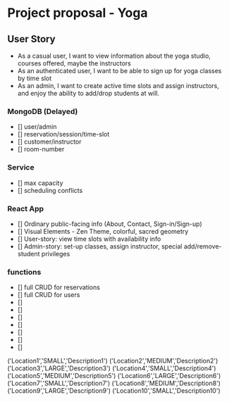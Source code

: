 # Project proposal - Yoga

## User Story

- As a casual user, I want to view information about the yoga studio, courses offered, maybe the instructors
- As an authenticated user, I want to be able to sign up for yoga classes by time slot 
- As an admin, I want to create active time slots and assign instructors, and enjoy the ability to add/drop students at will.

### MongoDB (Delayed)
- [] user/admin
- [] reservation/session/time-slot
- [] customer/instructor
- [] room-number

### Service
- [] max capacity
- [] scheduling conflicts

### React App
- [] Ordinary public-facing info (About, Contact, Sign-in/Sign-up)
- [] Visual Elements - Zen Theme, colorful, sacred geometry
- [] User-story: view time slots with availability info
- [] Admin-story: set-up classes, assign instructor, special add/remove-student privileges 

### functions
- [] full CRUD for reservations
- [] full CRUD for users
- [] 
- []
- []
- []
- []
- []
- []



('Location1','SMALL','Description1')
('Location2','MEDIUM','Description2')
('Location3','LARGE','Description3')
('Location4','SMALL','Description4')
('Location5','MEDIUM','Description5')
('Location6','LARGE','Description6')
('Location7','SMALL','Description7')
('Location8','MEDIUM','Description8')
('Location9','LARGE','Description9')
('Location10','SMALL','Description10')















